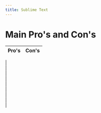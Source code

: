```yaml
---
title: Sublime Text
---
```


# Main Pro's and Con's

Pro's  |  Con's
--|--
  |  
  |  
  |  
  |  
  |  
  |  
  |  
  |  
  |  
